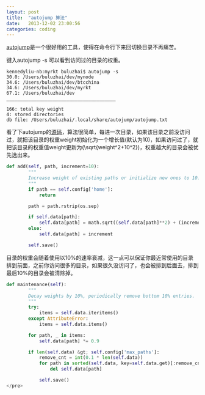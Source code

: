 ```yaml
---
layout: post
title:  "autojump 算法"
date:   2013-12-02 23:00:56
categories: coding
---
```


<a href="https://github.com/joelthelion/autojump" target='_blank'>autojump</a>是一个很好用的工具，使得在命令行下来回切换目录不再痛苦。

键入autojump -s 可以看到访问过的目录的权重。

```
kennedyliu-nb:myrkt buluzhai$ autojump -s
30.0: /Users/buluzhai/dev/mynode
34.6: /Users/buluzhai/dev/btcchina
34.6: /Users/buluzhai/dev/myrkt
67.1: /Users/buluzhai/dev
________________________________________

166: total key weight
4: stored directories
db file: /Users/buluzhai/.local/share/autojump/autojump.txt
```

看了下autojump的<a href="https://github.com/joelthelion/autojump/blob/master/bin/autojump" target='_blank'>源码</a>，算法很简单，每进一次目录，如果该目录之前没访问过，就把该目录的权重weight初始化为一个增长值(默认为10)，如果访问过了，就把该目录的权重值weight更新为\(\sqrt{weight^2+10^2}\)，权重越大的目录会被优先选出来。
 
```python
def add(self, path, increment=10):
        """
        Increase weight of existing paths or initialize new ones to 10.
        """
        if path == self.config['home']:
            return

        path = path.rstrip(os.sep)

        if self.data[path]:
            self.data[path] = math.sqrt((self.data[path]**2) + (increment**2))
        else:
            self.data[path] = increment

        self.save()
```




目录的权重会随着使用以10%的速率衰减，这一点可以保证你最近常使用的目录排到前面，之前你访问很多的目录，如果很久没访问了，也会被排到后面去，排到最后10%的目录会被清除掉。
 
```python
def maintenance(self):
        """
        Decay weights by 10%, periodically remove bottom 10% entries.
        """
        try:
            items = self.data.iteritems()
        except AttributeError:
            items = self.data.items()

        for path, _ in items:
            self.data[path] *= 0.9

        if len(self.data) &gt; self.config['max_paths']:
            remove_cnt = int(0.1 * len(self.data))
            for path in sorted(self.data, key=self.data.get)[:remove_cnt]:
                del self.data[path]

            self.save()
</pre> 
```
